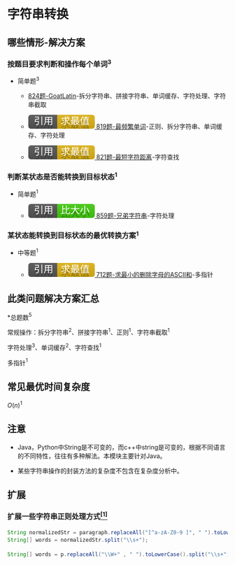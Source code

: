 # 字符串转换

## 哪些情形-解决方案

### 按题目要求判断和操作每个单词$^3$

+ 简单题$^3$

  + [824题-GoatLatin](824-GoatLatin.md)-拆分字符串、拼接字符串、单词缓存、字符处理、字符串截取

  + [![[引用][求最值]](/figures/Ref-MaximumAndMinimum.svg) 819题-最频繁单词](/求最值/间接求最值/819-MostCommonWord.md)-正则、拆分字符串、单词缓存、字符处理

  + [![[引用][求最值]](/figures/Ref-MaximumAndMinimum.svg) 821题-最短字符距离](/求最值/直接求最值/821-ShortestDistancetoaCharacter.md)-字符查找

### 判断某状态是否能转换到目标状态$^1$

+ 简单题$^1$

  + [![[引用][比大小]](/figures/Ref-Compare.svg) 859题-兄弟字符串](/比大小/859-BuddyStrings.md)-字符处理

### 某状态能转换到目标状态的最优转换方案$^1$

+ 中等题$^1$

  + [![[引用][求最值]](/figures/Ref-MaximumAndMinimum.svg) 712题-求最小的删除字母的ASCII和](/求最值/间接求最值/712-MinimumASCIIDeleteSumforTwoStrings.md)-多指针

## 此类问题解决方案汇总

\*总题数$^5$

常规操作：拆分字符串$^2$、拼接字符串$^1$、正则$^1$、字符串截取$^1$

字符处理$^3$、单词缓存$^2$、字符查找$^1$

多指针$^1$

## 常见最优时间复杂度

$O(n)^1$

## 注意

+ Java，Python中String是不可变的，而c++中string是可变的，根据不同语言的不同特性，往往有多种解法。本模块主要针对Java。

+ 某些字符串操作的封装方法的复杂度不包含在复杂度分析中。

## 扩展

### 扩展一些字符串正则处理方式[$^{[1]}$](#refer-anchor-1)

``` java
String normalizedStr = paragraph.replaceAll("[^a-zA-Z0-9 ]", " ").toLowerCase();
String[] words = normalizedStr.split("\\s+");

String[] words = p.replaceAll("\\W+" , " ").toLowerCase().split("\\s+");
```

<!-- 题目链接 -->
[824题-GoatLatin]:824-GoatLatin.md
